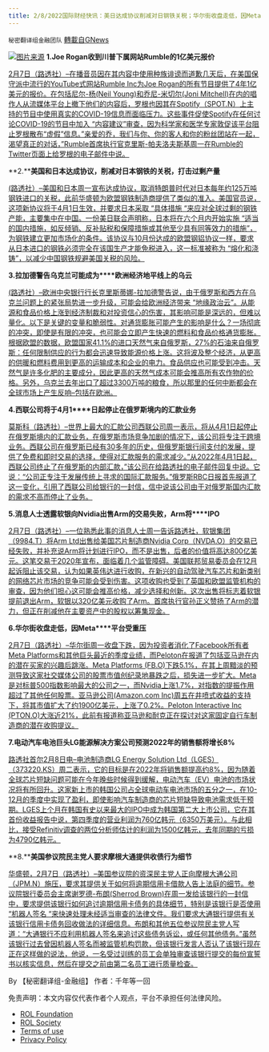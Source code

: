 ```yaml
---
title: 2/8/2022国际财经快讯：美日达成协议削减对日钢铁关税；华尔街收盘走低，因Meta平台受重压
---
```

`秘密翻译组金融团队` [轉載自GNews](https://gnews.org/zh-hans/1975255/)

![](https://assets.gnews.org/wp-content/uploads/2022/02/图片1-29.png)[图片来源](https://dzm0ugdauank9.cloudfront.net)
**1.****Joe Rogan****收到川普下属网站****Rumble****的****1****亿美元报价**

[2月7日（路透社）–在播音员因在其内容中使用种族诽谤而道歉几天后，在美国保守派中流行的YouTube式网站Rumble Inc为Joe Rogan的所有节目提供了4年1亿美元的报价。在包括尼尔-杨(Neil Young)和乔尼-米切尔(Joni Mitchell)在内的唱作人从流媒体平台上撤下他们的内容后，罗根也因其在Spotify（SPOT.N）上主持的节目中使用真实的COVID-19信息而面临压力。这些事件促使Spotify在任何讨论COVID-19的节目中加入 “内容建议”审查，因为科学家和医学专家敦促该平台阻止罗根散布“虚假”信息。”亲爱的乔，我们与你、你的客人和你的粉丝团站在一起，渴望真正的对话，”Rumble首席执行官克里斯-帕夫洛夫斯基周一在Rumble的Twitter页面上给罗根的电子邮件中说。](https://www.reuters.com/business/media-telecom/podcaster-joe-rogan-gets-100-mln-offer-trump-affiliated-site-rumble-2022-02-07/)

**2.****美国和日本达成协议，削减对日本钢铁的关税，打击过剩产量**

[(路透社）–美国和日本周一宣布达成协议，取消特朗普时代对日本每年约125万吨钢铁进口的关税，此前华盛顿为欧盟钢铁制造商提供了类似的准入。美国官员说，这项新协议将于4月1日生效，并要求日本采取 “具体措施 “来应对全球过剩的钢铁产能，主要集中在中国。一份美日联合声明称，日本将在六个月内开始实施 “适当的国内措施，如反倾销、反补贴税和保障措施或其他至少具有同等效力的措施”，为钢铁建立更加市场化的条件。该协议与10月份达成的欧盟钢铝协议一样，要求从日本进口的钢铁必须完全在该国生产才能免税进入，这一标准被称为 “熔化和浇铸”，以减少中国钢铁规避美国关税的风险。](https://www.oann.com/japan-u-s-to-announce-deal-to-restrict-trump-era-steel-tariffs-bloomberg/)

**3.****拉加德警告****乌克兰****可能成****为****欧洲经济地平线上的乌云**

[(路透社）–欧洲中央银行行长克里斯蒂娜-拉加德警告说，由于俄罗斯和西方在乌克兰问题上的紧张局势进一步升级，可能会给欧洲经济带来 “地缘政治云”。从能源和食品价格上涨到经济制裁和对投资信心的伤害，其影响可能是深远的，但难以量化。以下是关键的变量和脆弱性。对通货膨胀可能产生的影响是什么？一场彻底的冲突，即使是有限的冲突，也可能会立即产生快速的燃料和食品价格通货膨胀。根据欧盟的数据，欧盟国家41.1%的进口天然气来自俄罗斯，27%的石油来自俄罗斯：任何限制供应的行为都会迅速导致能源价格上涨。这将波及整个经济，从更高的供暖和燃料费用到更高的运输成本和企业的电力。食品供应也可能受到冲击。天然气是许多化肥的主要成分，因此更高的天然气成本可能会推高所有农作物的价格。另外，乌克兰去年出口了超过3300万吨的粮食，所以那里的任何中断都会在全球市场上产生反响–包括在欧洲。](https://www.oann.com/explainer-ukraine-clouds-on-the-horizon-for-europes-economy/)

**4.****西联公司将于****4****月****1****日起停止在俄罗斯境内的汇款业务**

[莫斯科（路透社）–世界上最大的汇款公司西联公司周一表示，将从4月1日起停止在俄罗斯境内的汇款业务，在俄罗斯市场竞争加剧的情况下，该公司将专注于跨境业务。西联公司在俄罗斯已经有30多年的历史，但俄罗斯银行间支付的发展，提供了免费和即时交易的选择，使得对汇款服务的需求减少。”从2022年4月1日起，西联公司终止了在俄罗斯的内部汇款，”该公司在给路透社的电子邮件回复中说。它说：“公司正专注于发展传统上寻求的国际汇款服务。”俄罗斯RBC日报首先报道了这一变化，引用了西联公司给银行的一封信，信中说该公司由于对俄罗斯国内汇款的需求不高而停止了业务。](https://www.oann.com/western-union-to-stop-money-transfers-within-russia-from-april-1/)

**5.****消息人士透露****软银向****Nvidia****出售****Arm****的交易失败，****Arm****将****IPO**

[2月7日（路透社）–一位熟悉此事的消息人士周一告诉路透社，软银集团（9984.T）将Arm Ltd出售给美国芯片制造商Nvidia Corp（NVDA.O）的交易已经失败，并补充说Arm将计划进行IPO，而不是出售，后者的价值将高达800亿美元。这笔交易于2020年宣布，面临着几个监管障碍。美国联邦贸易委员会在12月起诉阻止该交易，认为如果英伟达进行收购，在新兴的自动驾驶汽车芯片和新类别的网络芯片市场的竞争可能会受到伤害。这项收购也受到了英国和欧盟监管机构的审查，因为他们担心这可能会推高价格，减少选择和创新。这次出售将标志着软银提前退出Arm，软银以320亿美元收购了Arm。首席执行官孙正义赞扬了Arm的潜力，但正在削减他在主要资产中的股权以筹集现金。](https://www.reuters.com/business/softbanks-66-bln-sale-arm-nvidia-collapses-ft-2022-02-08/)

**6.****华尔街收盘走低，因****Meta****平台受重压**

[2月7日（路透社）–华尔街周一收盘下跌，因为投资者消化了Facebook所有者Meta Platforms和其他巨头最近的季度业绩，而Peloton在报道了包括亚马逊在内的潜在买家的兴趣后跳涨。Meta Platforms (FB.O)下跌5.1%，在其上周黯淡的预测导致这家社交媒体公司的股票市值创纪录地暴跌之后，损失进一步扩大。Meta是对标普500指数影响最大的公司之一，而Nvidia上涨1.7%，对指数的提振作用超过了其他任何股票。亚马逊公司(Amazon.com Inc)周五在井喷式收益的支持下，将其市值扩大了约1900亿美元，上涨了0.2%。Peloton Interactive Inc (PTON.O)大涨近21%，此前有报道称亚马逊和耐克正在探讨对这家固定自行车制造商的潜在收购提议。](https://www.reuters.com/business/futures-dip-after-turbulent-week-peloton-surges-2022-02-07/)

**7.****电动汽车电池巨头****LG****能源解决方案公司预测****2022****年的销售额将增长****8%**

[路透社首尔2月8日电–电池制造商LG Energy Solution Ltd（LGES）（373220.KS）周二表示，它的目标是在2022年将销售额提高约8%，因为随着全球芯片短缺问题可能在今年晚些时候得到缓解，电动汽车（EV）电池的市场状况将有所回升。这家新上市的韩国公司占全球电动车电池市场的五分之一，在10-12月的季度中实现了盈利，即使影响汽车制造商的芯片短缺导致电池需求低于预期。LGES上个月在韩国有史以来最大的IPO中成为韩国第二大上市公司，它在其首份收益报告中说，第四季度的营业利润为760亿韩元（6350万美元）。与此相比，接受Refinitiv调查的两位分析师估计的利润为1500亿韩元，去年同期的亏损为4790亿韩元。](https://www.reuters.com/business/lg-energy-solution-swings-q4-profit-2022-02-07/)

**8.****美国参议院民主党人要求摩根大通提供收债行为细节**

[华盛顿，2月7日（路透社）–美国参议院的资深民主党人正向摩根大通公司（JPM.N）施压，要求其提供关于如何将逾期信用卡借款人告上法庭的细节。参议院银行委员会主席谢罗德-布朗(Sherrod Brown)在周一发给该银行的一封信中，要求提供该银行如何追讨逾期信用卡债务的具体细节，特别是该银行是否使用 “机器人签名 “来快速处理未经适当审查的法律文件。我们要求大通银行提供有关该银行信用卡债务回收做法的详细信息。布朗和其他五位参议院民主党人写道：“大通银行不应利用机器人签名来追讨这些债务诉讼，或任何其他债务。”虽然该银行过去曾因机器人签名而被监管机构罚款，但该银行发言人否认了该银行现在正在这样做的说法，他说，一名受过训练的员工会单独审查该银行提交的每份宣誓书以核实信息，然后在提交之前由第二名员工进行质量检查。](https://www.reuters.com/world/us/us-senate-democrats-press-jpmorgan-details-debt-collection-practices-2022-02-07/)

By 【秘密翻译组-金融组】
作者：千年等一回

 

免责声明：本文内容仅代表作者个人观点，平台不承担任何法律风险。

- [ROL Foundation](https://rolfoundation.org/)
- [ROL Society](https://rolsociety.org/)
- [Terms of use](https://gnews.org/terms-of-use-3/)
- [Privacy Policy](https://gnews.org/privacy-policy/)
